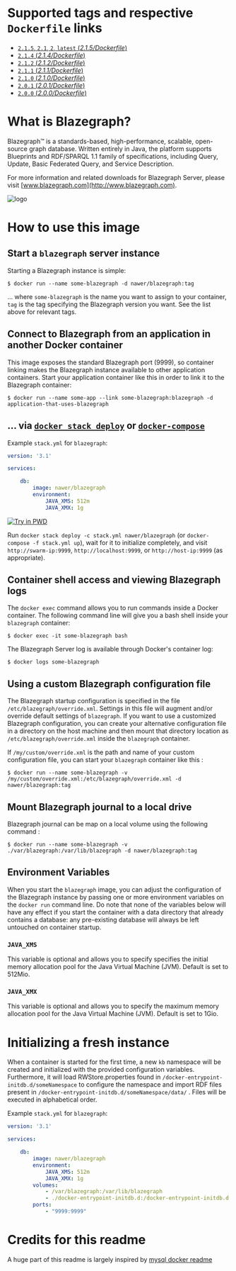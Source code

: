 
# Supported tags and respective `Dockerfile` links

-	[`2.1.5`, `2.1`, `2`, `latest` (*2.1.5/Dockerfile*)](https://github.com/nawerprod/docker-blazegraph/blob/master/2.1.5/Dockerfile)
-	[`2.1.4` (*2.1.4/Dockerfile*)](https://github.com/nawerprod/docker-blazegraph/blob/master/2.1.4/Dockerfile)
-	[`2.1.2` (*2.1.2/Dockerfile*)](https://github.com/nawerprod/docker-blazegraph/blob/master/2.1.2/Dockerfile)
-	[`2.1.1` (*2.1.1/Dockerfile*)](https://github.com/nawerprod/docker-blazegraph/blob/master/2.1.1/Dockerfile)
-	[`2.1.0` (*2.1.0/Dockerfile*)](https://github.com/nawerprod/docker-blazegraph/blob/master/2.1.0/Dockerfile)
-	[`2.0.1` (*2.0.1/Dockerfile*)](https://github.com/nawerprod/docker-blazegraph/blob/master/2.0.1/Dockerfile)
-	[`2.0.0` (*2.0.0/Dockerfile*)](https://github.com/nawerprod/docker-blazegraph/blob/master/2.0.0/Dockerfile)

# What is Blazegraph?

Blazegraph™ is a standards-based, high-performance, scalable, open-source graph database. Written entirely in Java, the platform supports Blueprints and RDF/SPARQL 1.1 family of specifications, including Query, Update, Basic Federated Query, and Service Description.

For more information and related downloads for Blazegraph Server, please visit [www.blazegraph.com](http://www.blazegraph.com).

![logo](https://github.com/nawerprod/docker-blazegraph/blob/master/docs/logo.png?raw=true)

# How to use this image

## Start a `blazegraph` server instance

Starting a Blazegraph instance is simple:

```console
$ docker run --name some-blazegraph -d nawer/blazegraph:tag
```

... where `some-blazegraph` is the name you want to assign to your container, `tag` is the tag specifying the Blazegraph version you want. See the list above for relevant tags.

## Connect to Blazegraph from an application in another Docker container

This image exposes the standard Blazegraph port (9999), so container linking makes the Blazegraph instance available to other application containers. Start your application container like this in order to link it to the Blazegraph container:

```console
$ docker run --name some-app --link some-blazegraph:blazegraph -d application-that-uses-blazegraph
```

## ... via [`docker stack deploy`](https://docs.docker.com/engine/reference/commandline/stack_deploy/) or [`docker-compose`](https://github.com/docker/compose)

Example `stack.yml` for `blazegraph`:

```yaml
version: '3.1'

services:

    db:
        image: nawer/blazegraph
        environment:
            JAVA_XMS: 512m
            JAVA_XMX: 1g

```

[![Try in PWD](https://github.com/play-with-docker/stacks/raw/cff22438cb4195ace27f9b15784bbb497047afa7/assets/images/button.png)](http://play-with-docker.com?stack=https://raw.githubusercontent.com/nawerprod/blazegraph/master/stack.yml)

Run `docker stack deploy -c stack.yml nawer/blazegraph` (or `docker-compose -f stack.yml up`), wait for it to initialize completely, and visit `http://swarm-ip:9999`, `http://localhost:9999`, or `http://host-ip:9999` (as appropriate).

## Container shell access and viewing Blazegraph logs

The `docker exec` command allows you to run commands inside a Docker container. The following command line will give you a bash shell inside your `blazegraph` container:

```console
$ docker exec -it some-blazegraph bash
```

The Blazegraph Server log is available through Docker's container log:

```console
$ docker logs some-blazegraph
```

## Using a custom Blazegraph configuration file

The Blazegraph startup configuration is specified in the file `/etc/blazegraph/override.xml`. Settings in this file will augment and/or override default settings of `blazegraph`. If you want to use a customized Blazegraph configuration, you can create your alternative configuration file in a directory on the host machine and then mount that directory location as `/etc/blazegraph/override.xml` inside the `blazegraph` container.

If `/my/custom/override.xml` is the path and name of your custom configuration file, you can start your `blazegraph` container like this :

```console
$ docker run --name some-blazegraph -v /my/custom/override.xml:/etc/blazegraph/override.xml -d nawer/blazegraph:tag
```


## Mount Blazegraph journal to a local drive

Blazegraph journal can be map on a local volume using the following command :

```console
$ docker run --name some-blazegraph -v ./var/blazegraph:/var/lib/blazegraph -d nawer/blazegraph:tag
```


## Environment Variables

When you start the `blazegraph` image, you can adjust the configuration of the Blazegraph instance by passing one or more environment variables on the `docker run` command line. Do note that none of the variables below will have any effect if you start the container with a data directory that already contains a database: any pre-existing database will always be left untouched on container startup.

### `JAVA_XMS`

This variable is optional and allows you to specify specifies the initial memory allocation pool for the Java Virtual Machine (JVM). Default is set to 512Mio.

### `JAVA_XMX`

This variable is optional and allows you to specify the maximum memory allocation pool for the Java Virtual Machine (JVM). Default is set to 1Gio.

# Initializing a fresh instance

When a container is started for the first time, a new `kb` namespace will be created and initialized with the provided configuration variables.
Furthermore, it will load RWStore.properties found in `/docker-entrypoint-initdb.d/someNamespace` to configure the namespace and import RDF files
present in `/docker-entrypoint-initdb.d/someNamespace/data/`  . Files will be executed in alphabetical order.

Example `stack.yml` for `blazegraph`:

```yaml
version: '3.1'

services:

    db:
        image: nawer/blazegraph
        environment:
            JAVA_XMS: 512m
            JAVA_XMX: 1g
        volumes:
            - /var/blazegraph:/var/lib/blazegraph
            - ./docker-entrypoint-initdb.d:/docker-entrypoint-initdb.d
        ports:
            - "9999:9999"
```

# Credits for this readme

A huge part of this readme is largely inspired by [mysql docker readme](https://hub.docker.com/_/mysql/)